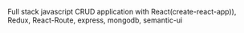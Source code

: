 Full stack javascript CRUD application with React(create-react-app)), Redux, React-Route, express, mongodb, semantic-ui 